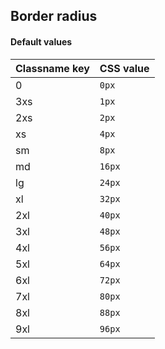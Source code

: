 ## Border radius

<!-- <values.borderRadius> -->
#### Default values
|Classname key|CSS value |
|-------------|----------|
|0            |```0px``` |
|3xs          |```1px``` |
|2xs          |```2px``` |
|xs           |```4px``` |
|sm           |```8px``` |
|md           |```16px```|
|lg           |```24px```|
|xl           |```32px```|
|2xl          |```40px```|
|3xl          |```48px```|
|4xl          |```56px```|
|5xl          |```64px```|
|6xl          |```72px```|
|7xl          |```80px```|
|8xl          |```88px```|
|9xl          |```96px```|

<!-- </values.borderRadius> -->

<!-- <variants.borderRadius> -->

<!-- </variants.borderRadius> -->

